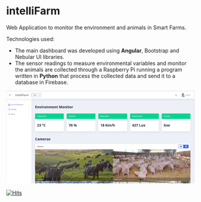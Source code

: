 # intelliFarm

Web Application to monitor the environment and animals in Smart Farms.

Technologies used:
-   The main dashboard was developed using **Angular**, Bootstrap and Nebular UI libraries.
-   The sensor readings to measure environmental variables and monitor the animals are collected through a Raspberry Pi running a program written in **Python** that process the collected data and send it to a database in Firebase.

![GeneralDashboard1.png](https://github.com/jrodriguez19/intelliFarm/blob/master/screenshots/GeneralDashboard1.png?raw=true)

[![Hits](https://hits.seeyoufarm.com/api/count/incr/badge.svg?url=https%3A%2F%2Fgithub.com%2Fjrodriguez19%2FintelliFarm&count_bg=%2379C83D&title_bg=%23555555&icon=&icon_color=%23E7E7E7&title=hits&edge_flat=false)](https://hits.seeyoufarm.com)
